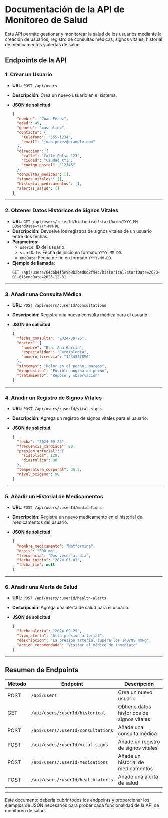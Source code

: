 
# Documentación de la API de Monitoreo de Salud

Esta API permite gestionar y monitorear la salud de los usuarios mediante la creación de usuarios, registro de consultas médicas, signos vitales, historial de medicamentos y alertas de salud.

## Endpoints de la API

### 1. Crear un Usuario

- **URL**: `POST /api/users`
- **Descripción**: Crea un nuevo usuario en el sistema.
- **JSON de solicitud**:

  ```json
  {
    "nombre": "Juan Pérez",
    "edad": 45,
    "genero": "masculino",
    "contacto": {
      "telefono": "555-1234",
      "email": "juan.perez@example.com"
    },
    "direccion": {
      "calle": "Calle Falsa 123",
      "ciudad": "Ciudad XYZ",
      "codigo_postal": "12345"
    },
    "consultas_medicas": [],
    "signos_vitales": [],
    "historial_medicamentos": [],
    "alertas_salud": []
  }
  ```

---

### 2. Obtener Datos Históricos de Signos Vitales

- **URL**: `GET /api/users/:userId/historical?startDate=YYYY-MM-DD&endDate=YYYY-MM-DD`
- **Descripción**: Devuelve los registros de signos vitales de un usuario entre dos fechas.
- **Parámetros**:
  - `userId`: ID del usuario.
  - `startDate`: Fecha de inicio en formato `YYYY-MM-DD`.
  - `endDate`: Fecha de fin en formato `YYYY-MM-DD`.
- **Ejemplo de llamada**:
  ```
  GET /api/users/64c6b4f5e9b9b2b4d8d2f94c/historical?startDate=2023-01-01&endDate=2023-12-31
  ```

---

### 3. Añadir una Consulta Médica

- **URL**: `POST /api/users/:userId/consultations`
- **Descripción**: Registra una nueva consulta médica para el usuario.
- **JSON de solicitud**:

  ```json
  {
    "fecha_consulta": "2024-09-25",
    "doctor": {
      "nombre": "Dra. Ana García",
      "especialidad": "Cardiología",
      "numero_licencia": "1234567890"
    },
    "sintomas": "Dolor en el pecho, mareos",
    "diagnostico": "Posible angina de pecho",
    "tratamiento": "Reposo y observación"
  }
  ```

---

### 4. Añadir un Registro de Signos Vitales

- **URL**: `POST /api/users/:userId/vital-signs`
- **Descripción**: Agrega un registro de signos vitales para el usuario.
- **JSON de solicitud**:

  ```json
  {
    "fecha": "2024-09-25",
    "frecuencia_cardiaca": 80,
    "presion_arterial": {
      "sistolica": 120,
      "diastolica": 80
    },
    "temperatura_corporal": 36.5,
    "nivel_oxigeno": 98
  }
  ```

---

### 5. Añadir un Historial de Medicamentos

- **URL**: `POST /api/users/:userId/medications`
- **Descripción**: Registra un nuevo medicamento en el historial de medicamentos del usuario.
- **JSON de solicitud**:

  ```json
  {
    "nombre_medicamento": "Metformina",
    "dosis": "500 mg",
    "frecuencia": "Dos veces al día",
    "fecha_inicio": "2024-01-01",
    "fecha_fin": null
  }
  ```

---

### 6. Añadir una Alerta de Salud

- **URL**: `POST /api/users/:userId/health-alerts`
- **Descripción**: Agrega una alerta de salud para el usuario.
- **JSON de solicitud**:

  ```json
  {
    "fecha_alerta": "2024-09-25",
    "tipo_alerta": "Alta presión arterial",
    "descripcion": "La presión arterial supera los 140/90 mmHg",
    "accion_recomendada": "Visitar al médico de inmediato"
  }
  ```

---

## Resumen de Endpoints

| Método | Endpoint                                  | Descripción                                         |
|--------|-------------------------------------------|-----------------------------------------------------|
| POST   | `/api/users`                              | Crea un nuevo usuario                               |
| GET    | `/api/users/:userId/historical`           | Obtiene datos históricos de signos vitales          |
| POST   | `/api/users/:userId/consultations`        | Añade una consulta médica                           |
| POST   | `/api/users/:userId/vital-signs`          | Añade un registro de signos vitales                 |
| POST   | `/api/users/:userId/medications`          | Añade un historial de medicamentos                  |
| POST   | `/api/users/:userId/health-alerts`        | Añade una alerta de salud                           |

---

Este documento debería cubrir todos los endpoints y proporcionar los ejemplos de JSON necesarios para probar cada funcionalidad de la API de monitoreo de salud.
